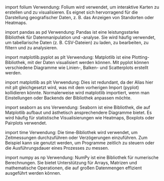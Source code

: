 import folium
Verwendung: Folium wird verwendet, um interaktive Karten zu erstellen und zu visualisieren. Es eignet sich hervorragend für die Darstellung geografischer Daten, z. B. das Anzeigen von Standorten oder Heatmaps.

import pandas as pd
Verwendung: Pandas ist eine leistungsstarke Bibliothek für Datenmanipulation und -analyse. Sie wird häufig verwendet, um tabellarische Daten (z. B. CSV-Dateien) zu laden, zu bearbeiten, zu filtern und zu analysieren.

import matplotlib.pyplot as plt
Verwendung: Matplotlib ist eine Plotting-Bibliothek, mit der Daten visualisiert werden können. Mit pyplot können verschiedene Diagramme wie Linien-, Balken- und Scatterplots erstellt werden.

import matplotlib as plt
Verwendung: Dies ist redundant, da der Alias hier mit plt gleichgesetzt wird, was mit dem vorherigen Import (pyplot) kollidieren könnte. Normalerweise wird matplotlib importiert, wenn man Einstellungen oder Backends der Bibliothek anpassen möchte.

import seaborn as sns
Verwendung: Seaborn ist eine Bibliothek, die auf Matplotlib aufbaut und ästhetisch ansprechendere Diagramme bietet. Es wird häufig für statistische Visualisierungen wie Heatmaps, Boxplots oder Pairplots verwendet.

import time
Verwendung: Die time-Bibliothek wird verwendet, um Zeitmessungen durchzuführen oder Verzögerungen einzuführen. Zum Beispiel kann sie genutzt werden, um Programme zeitlich zu steuern oder die Ausführungsdauer eines Prozesses zu messen.

import numpy as np
Verwendung: NumPy ist eine Bibliothek für numerische Berechnungen. Sie bietet Unterstützung für Arrays, Matrizen und mathematische Operationen, die auf großen Datenmengen effizient ausgeführt werden können.

